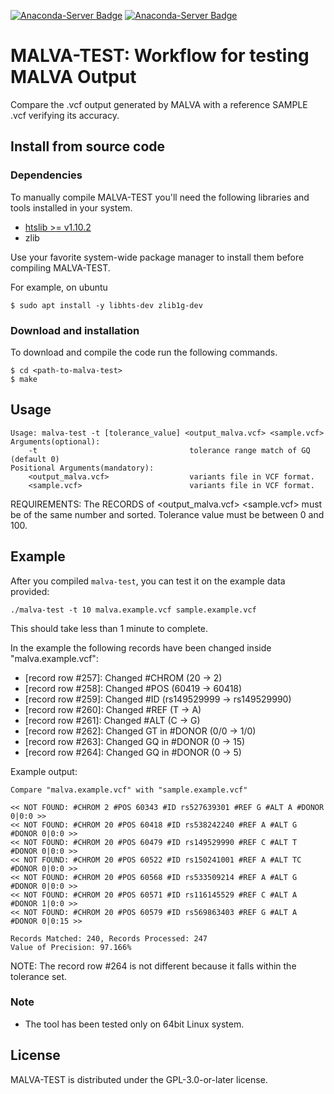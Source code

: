 [![Anaconda-Server Badge](https://anaconda.org/bioconda/malva/badges/platforms.svg)](https://anaconda.org/bioconda/malva)
[![Anaconda-Server Badge](https://anaconda.org/bioconda/malva/badges/license.svg)](https://anaconda.org/bioconda/malva)

# MALVA-TEST: Workflow for testing MALVA Output

Compare the .vcf output generated by MALVA with a reference SAMPLE .vcf verifying its accuracy. 

## Install from source code

### Dependencies

To manually compile MALVA-TEST you'll need the following libraries and tools installed in your system.

* [htslib >= v1.10.2](https://github.com/samtools/htslib/tree/1.10.2)
* zlib

Use your favorite system-wide package manager to install them before compiling MALVA-TEST.

For example, on ubuntu
```shell
$ sudo apt install -y libhts-dev zlib1g-dev
```

### Download and installation

To download and compile the code run the following commands.

```shell
$ cd <path-to-malva-test>
$ make
```

## Usage
```
Usage: malva-test -t [tolerance_value] <output_malva.vcf> <sample.vcf>
Arguments(optional):
    -t                                  tolerance range match of GQ (default 0)
Positional Arguments(mandatory):
    <output_malva.vcf>                  variants file in VCF format.
    <sample.vcf>                        variants file in VCF format.
```
REQUIREMENTS: The RECORDS of <output_malva.vcf> <sample.vcf> must be of the same number and sorted. 
              Tolerance value must be between 0 and 100. 

## Example
After you compiled `malva-test`, you can test it on the example data provided:
```
./malva-test -t 10 malva.example.vcf sample.example.vcf 
```
This should take less than 1 minute to complete.

In the example the following records have been changed inside "malva.example.vcf":
- [record row #257]: Changed #CHROM (20 -> 2)
- [record row #258]: Changed #POS (60419 -> 60418)
- [record row #259]: Changed #ID (rs149529999 -> rs149529990)
- [record row #260]: Changed #REF (T -> A)
- [record row #261]: Changed #ALT (C -> G)
- [record row #262]: Changed GT in #DONOR (0/0 -> 1/0)
- [record row #263]: Changed GQ in #DONOR (0 -> 15)
- [record row #264]: Changed GQ in #DONOR (0 -> 5)

Example output:
```
Compare "malva.example.vcf" with "sample.example.vcf"

<< NOT FOUND: #CHROM 2 #POS 60343 #ID rs527639301 #REF G #ALT A #DONOR 0|0:0 >>
<< NOT FOUND: #CHROM 20 #POS 60418 #ID rs538242240 #REF A #ALT G #DONOR 0|0:0 >>
<< NOT FOUND: #CHROM 20 #POS 60479 #ID rs149529990 #REF C #ALT T #DONOR 0|0:0 >>
<< NOT FOUND: #CHROM 20 #POS 60522 #ID rs150241001 #REF A #ALT TC #DONOR 0|0:0 >>
<< NOT FOUND: #CHROM 20 #POS 60568 #ID rs533509214 #REF A #ALT G #DONOR 0|0:0 >>
<< NOT FOUND: #CHROM 20 #POS 60571 #ID rs116145529 #REF C #ALT A #DONOR 1|0:0 >>
<< NOT FOUND: #CHROM 20 #POS 60579 #ID rs569863403 #REF G #ALT A #DONOR 0|0:15 >>

Records Matched: 240, Records Processed: 247
Value of Precision: 97.166%
```
NOTE: The record row #264 is not different because it falls within the tolerance set. 

### Note
- The tool has been tested only on 64bit Linux system.

## License
MALVA-TEST is distributed under the GPL-3.0-or-later license.